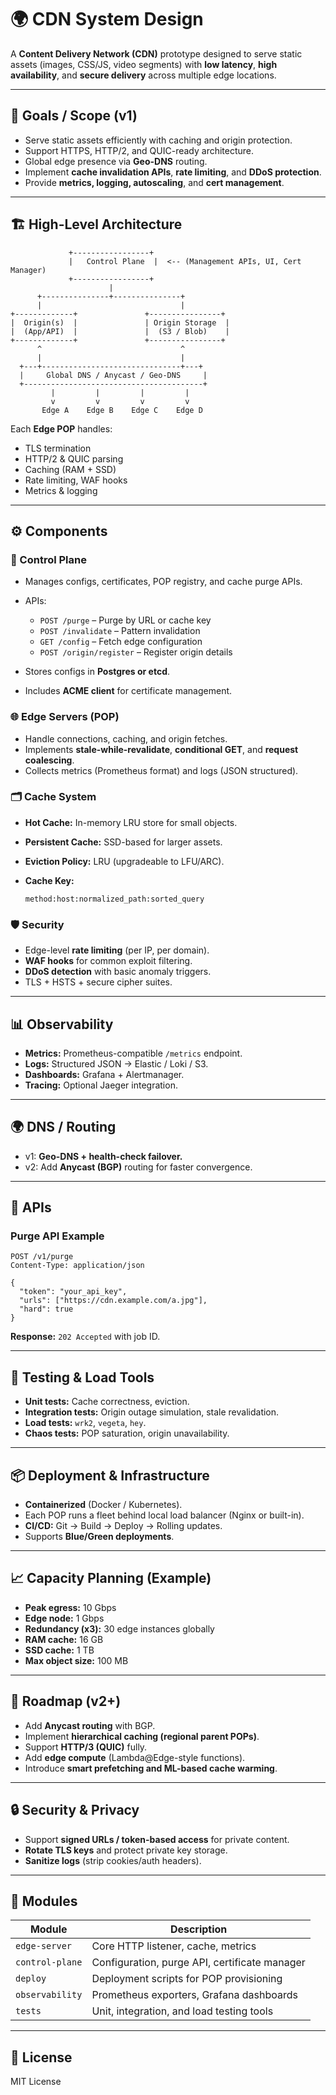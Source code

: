 # 🌍 CDN System Design

A **Content Delivery Network (CDN)** prototype designed to serve static assets (images, CSS/JS, video segments) with **low latency**, **high availability**, and **secure delivery** across multiple edge locations.

---

## 🚀 Goals / Scope (v1)

* Serve static assets efficiently with caching and origin protection.
* Support HTTPS, HTTP/2, and QUIC-ready architecture.
* Global edge presence via **Geo-DNS** routing.
* Implement **cache invalidation APIs**, **rate limiting**, and **DDoS protection**.
* Provide **metrics, logging, autoscaling**, and **cert management**.

---

## 🏗️ High-Level Architecture

```
             +-----------------+
             |   Control Plane  |  <-- (Management APIs, UI, Cert Manager)
             +-----------------+
                      |
      +---------------+---------------+
      |                               |
+-------------+               +----------------+
|  Origin(s)  |               | Origin Storage  |
|  (App/API)  |               |  (S3 / Blob)    |
+-------------+               +----------------+
      ^                               ^
      |                               |
  +---+-------------------------------+---+
  |     Global DNS / Anycast / Geo-DNS     |
  +----------------------------------------+
         |         |         |         |
         v         v         v         v
       Edge A    Edge B    Edge C    Edge D
```

Each **Edge POP** handles:

* TLS termination
* HTTP/2 & QUIC parsing
* Caching (RAM + SSD)
* Rate limiting, WAF hooks
* Metrics & logging

---

## ⚙️ Components

### 🧠 Control Plane

* Manages configs, certificates, POP registry, and cache purge APIs.
* APIs:

  * `POST /purge` – Purge by URL or cache key
  * `POST /invalidate` – Pattern invalidation
  * `GET /config` – Fetch edge configuration
  * `POST /origin/register` – Register origin details
* Stores configs in **Postgres or etcd**.
* Includes **ACME client** for certificate management.

### 🌐 Edge Servers (POP)

* Handle connections, caching, and origin fetches.
* Implements **stale-while-revalidate**, **conditional GET**, and **request coalescing**.
* Collects metrics (Prometheus format) and logs (JSON structured).

### 🗂️ Cache System

* **Hot Cache:** In-memory LRU store for small objects.
* **Persistent Cache:** SSD-based for larger assets.
* **Eviction Policy:** LRU (upgradeable to LFU/ARC).
* **Cache Key:**

  ```
  method:host:normalized_path:sorted_query
  ```

### 🛡️ Security

* Edge-level **rate limiting** (per IP, per domain).
* **WAF hooks** for common exploit filtering.
* **DDoS detection** with basic anomaly triggers.
* TLS + HSTS + secure cipher suites.

---

## 📊 Observability

* **Metrics:** Prometheus-compatible `/metrics` endpoint.
* **Logs:** Structured JSON → Elastic / Loki / S3.
* **Dashboards:** Grafana + Alertmanager.
* **Tracing:** Optional Jaeger integration.

---

## 🌍 DNS / Routing

* v1: **Geo-DNS + health-check failover.**
* v2: Add **Anycast (BGP)** routing for faster convergence.

---

## 🧩 APIs

### Purge API Example

```http
POST /v1/purge
Content-Type: application/json

{
  "token": "your_api_key",
  "urls": ["https://cdn.example.com/a.jpg"],
  "hard": true
}
```

**Response:** `202 Accepted` with job ID.

---

## 🧪 Testing & Load Tools

* **Unit tests:** Cache correctness, eviction.
* **Integration tests:** Origin outage simulation, stale revalidation.
* **Load tests:** `wrk2`, `vegeta`, `hey`.
* **Chaos tests:** POP saturation, origin unavailability.

---

## 📦 Deployment & Infrastructure

* **Containerized** (Docker / Kubernetes).
* Each POP runs a fleet behind local load balancer (Nginx or built-in).
* **CI/CD:** Git → Build → Deploy → Rolling updates.
* Supports **Blue/Green deployments**.

---

## 📈 Capacity Planning (Example)

* **Peak egress:** 10 Gbps
* **Edge node:** 1 Gbps
* **Redundancy (x3):** 30 edge instances globally
* **RAM cache:** 16 GB
* **SSD cache:** 1 TB
* **Max object size:** 100 MB

---

## 🧭 Roadmap (v2+)

* Add **Anycast routing** with BGP.
* Implement **hierarchical caching (regional parent POPs)**.
* Support **HTTP/3 (QUIC)** fully.
* Add **edge compute** (Lambda@Edge-style functions).
* Introduce **smart prefetching and ML-based cache warming**.

---

## 🔒 Security & Privacy

* Support **signed URLs / token-based access** for private content.
* **Rotate TLS keys** and protect private key storage.
* **Sanitize logs** (strip cookies/auth headers).

---

## 🧰 Modules

| Module          | Description                                   |
| --------------- | --------------------------------------------- |
| `edge-server`   | Core HTTP listener, cache, metrics            |
| `control-plane` | Configuration, purge API, certificate manager |
| `deploy`        | Deployment scripts for POP provisioning       |
| `observability` | Prometheus exporters, Grafana dashboards      |
| `tests`         | Unit, integration, and load testing tools     |

---

## 📄 License

MIT License